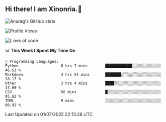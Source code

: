 ## Hi there! I am Xinonria.👋

![Anurag's GitHub stats](https://status-git-main-xinonrias-projects-f26540e3.vercel.app/api?username=xinonria&hide=stars,issues)

<!--START_SECTION:waka-->
![Profile Views](http://img.shields.io/badge/Profile%20Views-0-blue)

![Lines of code](https://img.shields.io/badge/From%20Hello%20World%20I%27ve%20Written-3.7%20million%20lines%20of%20code-blue)

📊 **This Week I Spent My Time On** 

```text
💬 Programming Languages: 
Python                   8 hrs 7 mins        ████████████░░░░░░░░░░░░░   46.63 % 
Markdown                 4 hrs 54 mins       ███████░░░░░░░░░░░░░░░░░░   28.17 % 
Other                    3 hrs 4 mins        ████░░░░░░░░░░░░░░░░░░░░░   17.69 % 
CSV                      58 mins             █░░░░░░░░░░░░░░░░░░░░░░░░   05.62 % 
TOML                     9 mins              ░░░░░░░░░░░░░░░░░░░░░░░░░   00.92 % 
```


 Last Updated on 01/07/2025 22:15:28 UTC
<!--END_SECTION:waka-->

<!--
**xinonria/xinonria** is a ✨ _special_ ✨ repository because its `README.md` (this file) appears on your GitHub profile.

Here are some ideas to get you started:

- 🔭 I’m currently working on ...
- 🌱 I’m currently learning ...
- 👯 I’m looking to collaborate on ...
- 🤔 I’m looking for help with ...
- 💬 Ask me about ...
- 📫 How to reach me: ...
- 😄 Pronouns: ...
- ⚡ Fun fact: ...
-->
